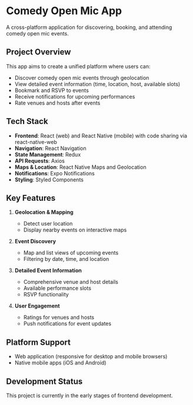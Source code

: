 # Comedy Open Mic App

A cross-platform application for discovering, booking, and attending comedy open mic events.

## Project Overview

This app aims to create a unified platform where users can:
- Discover comedy open mic events through geolocation
- View detailed event information (time, location, host, available slots)
- Bookmark and RSVP to events
- Receive notifications for upcoming performances
- Rate venues and hosts after events

## Tech Stack

- **Frontend**: React (web) and React Native (mobile) with code sharing via react-native-web
- **Navigation**: React Navigation
- **State Management**: Redux
- **API Requests**: Axios
- **Maps & Location**: React Native Maps and Geolocation
- **Notifications**: Expo Notifications
- **Styling**: Styled Components

## Key Features

1. **Geolocation & Mapping**
   - Detect user location
   - Display nearby events on interactive maps

2. **Event Discovery**
   - Map and list views of upcoming events
   - Filtering by date, time, and location

3. **Detailed Event Information**
   - Comprehensive venue and host details
   - Available performance slots
   - RSVP functionality

4. **User Engagement**
   - Ratings for venues and hosts
   - Push notifications for event updates

## Platform Support

- Web application (responsive for desktop and mobile browsers)
- Native mobile apps (iOS and Android)

## Development Status

This project is currently in the early stages of frontend development.
